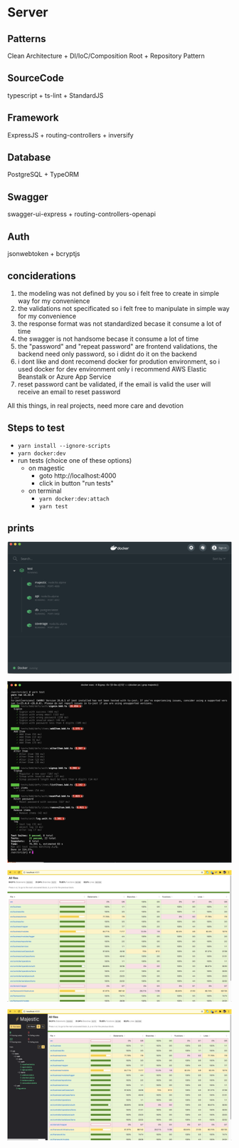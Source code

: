 # Server

## Patterns

Clean Architecture + DI/IoC/Composition Root + Repository Pattern

## SourceCode

typescript + ts-lint + StandardJS

## Framework

ExpressJS + routing-controllers + inversify

## Database

PostgreSQL + TypeORM

## Swagger

swagger-ui-express + routing-controllers-openapi

## Auth

jsonwebtoken + bcryptjs


## conciderations

1. the modeling was not defined by you so i felt free to create in simple way for my convenience
2. the validations not specificated so i felt free to manipulate in simple way for my convenience
3. the response format was not standardized becase it consume a lot of time
4. the swagger is not handsome becase it consume a lot of time
5. the "password" and "repeat password" are frontend validations, the backend need only password, so i didnt do it on the backend
6. i dont like and dont recomend docker for prodution environment, so i used docker for dev environment only
    i recommend AWS Elastic Beanstalk or Azure App Service
7. reset password cant be validated, if the email is valid the user will receive an email to reset password

All this things, in real projects, need more care and devotion

## Steps to test

* ```yarn install --ignore-scripts```
* ```yarn docker:dev```
* run tests (choice one of these options)
    * on magestic
        * goto http://localhost:4000
        * click in button "run tests"
    * on terminal
        * ```yarn docker:dev:attach```
        * ```yarn test```


## prints

![Docker Stack](./dockerStack.png)

![Tests Result](./testsResult.png)

![Code Coverage](./codeCoverage.png)

![Majestic](./majestic.png)
